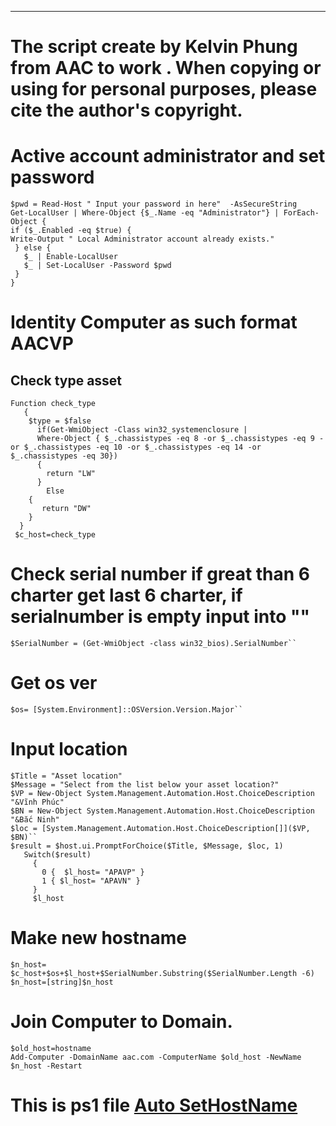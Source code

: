 ***
# The script create by Kelvin Phung from AAC to work . When copying or using for personal purposes, please cite the author's copyright.
# Active account administrator and set password  
    $pwd = Read-Host " Input your password in here"  -AsSecureString
    Get-LocalUser | Where-Object {$_.Name -eq "Administrator"} | ForEach-Object {
    if ($_.Enabled -eq $true) {
    Write-Output " Local Administrator account already exists."
     } else {
       $_ | Enable-LocalUser
       $_ | Set-LocalUser -Password $pwd
     }
    }
# Identity Computer as such format AACVP 
## Check type asset 
    Function check_type
       {
        $type = $false
          if(Get-WmiObject -Class win32_systemenclosure | 
          Where-Object { $_.chassistypes -eq 8 -or $_.chassistypes -eq 9 -or $_.chassistypes -eq 10 -or $_.chassistypes -eq 14 -or $_.chassistypes -eq 30})
          {
            return "LW"
          }
            Else
        {
           return "DW"
        }
      }
     $c_host=check_type
# Check serial number if great than 6 charter get last 6 charter, if serialnumber is empty input into "" 
    $SerialNumber = (Get-WmiObject -class win32_bios).SerialNumber``
# Get os ver
    $os= [System.Environment]::OSVersion.Version.Major``
# Input location
    $Title = "Asset location"
    $Message = "Select from the list below your asset location?"
    $VP = New-Object System.Management.Automation.Host.ChoiceDescription "&Vĩnh Phúc"
    $BN = New-Object System.Management.Automation.Host.ChoiceDescription "&Bắc Ninh"
    $loc = [System.Management.Automation.Host.ChoiceDescription[]]($VP, $BN)``
    $result = $host.ui.PromptForChoice($Title, $Message, $loc, 1)
       Switch($result)
         {
           0 {  $l_host= "APAVP" }
           1 { $l_host= "APAVN" }
         }
         $l_host
# Make new hostname
    $n_host= $c_host+$os+$l_host+$SerialNumber.Substring($SerialNumber.Length -6)
    $n_host=[string]$n_host
# Join Computer to Domain.
    $old_host=hostname
    Add-Computer -DomainName aac.com -ComputerName $old_host -NewName $n_host -Restart
# This is ps1 file [Auto SetHostName ](https://drive.google.com/file/d/1uc1vKgyTPRgZ60aQm5Z9gAy87h3rKPAi/view?usp=drive_link)
